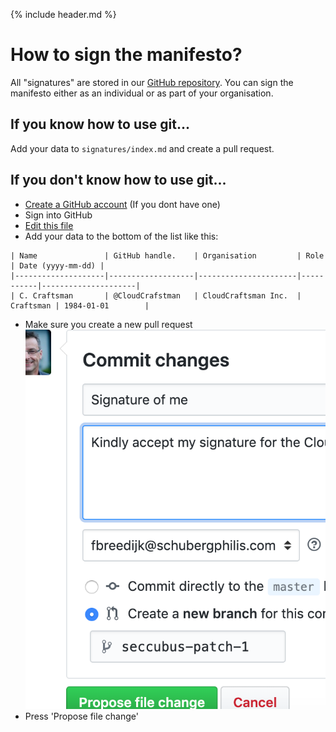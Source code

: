 {% include header.md %}

How to sign the manifesto?
===
All "signatures" are stored in our [GitHub repository](https://github.com/seccubus/CloudCraftsmenship/signatures). You can sign the manifesto either as an individual or as part of your organisation.

If you know how to use git...
---
Add your data to `signatures/index.md` and create a pull request.

If you don't know how to use git...
---
* [Create a GitHub account](https://www.wikihow.com/Create-an-Account-on-GitHub) (If you dont have one)
* Sign into GitHub
* [Edit this file](https://github.com/MrSeccubus/CloudCraftsmanship/edit/master/signatures/index.md)
* Add your data to the bottom of the list like this:

```
| Name               | GitHub handle.    | Organisation         | Role      | Date (yyyy-mm-dd) |
|--------------------|-------------------|----------------------|-----------|---------------------|
| C. Craftsman       | @CloudCrafstman   | CloudCraftsman Inc.  | Craftsman | 1984-01-01        |
```
* Make sure you create a new pull request
![Pull request settings](../images/pull.png)
* Press 'Propose file change'


